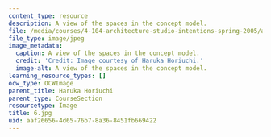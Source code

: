 ```yaml
---
content_type: resource
description: A view of the spaces in the concept model.
file: /media/courses/4-104-architecture-studio-intentions-spring-2005/aaf266564d6576b78a368451fb669422_6.jpg
file_type: image/jpeg
image_metadata:
  caption: A view of the spaces in the concept model.
  credit: 'Credit: Image courtesy of Haruka Horiuchi.'
  image-alt: A view of the spaces in the concept model.
learning_resource_types: []
ocw_type: OCWImage
parent_title: Haruka Horiuchi
parent_type: CourseSection
resourcetype: Image
title: 6.jpg
uid: aaf26656-4d65-76b7-8a36-8451fb669422
---
```

